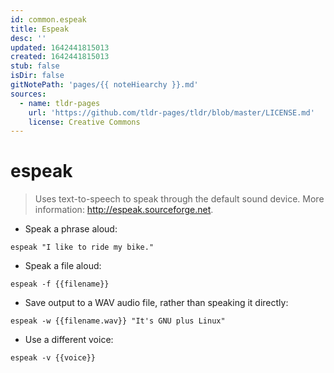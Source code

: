 ```yaml
---
id: common.espeak
title: Espeak
desc: ''
updated: 1642441815013
created: 1642441815013
stub: false
isDir: false
gitNotePath: 'pages/{{ noteHiearchy }}.md'
sources:
  - name: tldr-pages
    url: 'https://github.com/tldr-pages/tldr/blob/master/LICENSE.md'
    license: Creative Commons
---
```

# espeak

> Uses text-to-speech to speak through the default sound device.
> More information: <http://espeak.sourceforge.net>.

- Speak a phrase aloud:

`espeak "I like to ride my bike."`

- Speak a file aloud:

`espeak -f {{filename}}`

- Save output to a WAV audio file, rather than speaking it directly:

`espeak -w {{filename.wav}} "It's GNU plus Linux"`

- Use a different voice:

`espeak -v {{voice}}`

